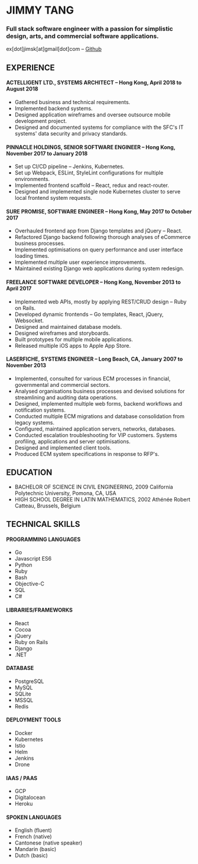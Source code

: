 
# JIMMY TANG 

### Full stack software engineer with a passion for simplistic design, arts, and commercial software applications.

ex[dot]jimsk[at]gmail[dot]com – [Github](https://github.com/tjimsk)

## EXPERIENCE
#### ACTELLIGENT LTD., SYSTEMS ARCHITECT – Hong Kong, April 2018 to August 2018
- Gathered business and technical requirements.
- Implemented backend systems.
- Designed application wireframes and oversee outsource mobile development project.
- Designed and documented systems for compliance with the SFC's IT systems' data security and privacy standards.

#### PINNACLE HOLDINGS, SENIOR SOFTWARE ENGINEER – Hong Kong, November 2017 to January 2018
- Set up CI/CD pipeline – Jenkins, Kubernetes.
- Set up Webpack, ESLint, StyleLint configurations for multiple environments.
- Implemented frontend scaffold – React, redux and react-router.
- Designed and implemented single node Kubernetes cluster to serve local frontend system requests.

#### SURE PROMISE, SOFTWARE ENGINEER – Hong Kong, May 2017 to October 2017
- Overhauled frontend app from Django templates and jQuery – React.
- Refactored Django backend following thorough analyses of eCommerce business
processes.
- Implemented optimisations on query performance and user interface loading times.
- Implemented multiple user experience improvements.
- Maintained existing Django web applications during system redesign.

#### FREELANCE SOFTWARE DEVELOPER – Hong Kong, November 2013 to April 2017
- Implemented web APIs, mostly by applying REST/CRUD design – Ruby on Rails.
- Developed dynamic frontends – Go templates, React, jQuery, Websocket.
- Designed and maintained database models.
- Designed wireframes and storyboards.
- Built prototypes for multiple mobile applications.
- Released multiple iOS apps to Apple App Store.

#### LASERFICHE, SYSTEMS ENGINEER – Long Beach, CA, January 2007 to November 2013
- Implemented, consulted for various ECM processes in financial, governmental and commercial sectors.
- Analysed organisations business processes and devised solutions for streamlining and auditing data operations.
- Designed, implemented multiple web forms, backend workflows and notification systems.
- Conducted multiple ECM migrations and database consolidation from legacy systems.
- Configured, maintained application servers, networks, databases.
- Conducted escalation troubleshooting for VIP customers. Systems profiling, applications and server optimisations.
- Designed and implemented client tools.
- Produced ECM system specifications in response to RFP's.

## EDUCATION
- BACHELOR OF SCIENCE IN CIVIL ENGINEERING, 2009
California Polytechnic University, Pomona, CA, USA
- HIGH SCHOOL DEGREE IN LATIN MATHEMATICS, 2002
Athénée Robert Catteau, Brussels, Belgium

## TECHNICAL SKILLS
#### PROGRAMMING LANGUAGES
- Go
- Javascript ES6
- Python
- Ruby 
- Bash 
- Objective-C 
- SQL 
- C# 

#### LIBRARIES/FRAMEWORKS
- React 
- Cocoa 
- jQuery 
- Ruby on Rails 
- Django 
- .NET 

#### DATABASE
- PostgreSQL 
- MySQL 
- SQLite 
- MSSQL 
- Redis 

#### DEPLOYMENT TOOLS
- Docker 
- Kubernetes 
- Istio 
- Helm 
- Jenkins 
- Drone 

#### IAAS / PAAS
- GCP 
- Digitalocean 
- Heroku 

#### SPOKEN LANGUAGES
- English (fluent) 
- French (native) 
- Cantonese (native speaker) 
- Mandarin (basic) 
- Dutch (basic)

